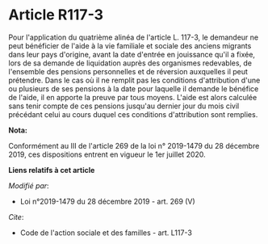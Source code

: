 # Article R117-3

Pour l'application du quatrième alinéa de l'article L. 117-3, le demandeur ne peut bénéficier de        l'aide à la vie
familiale et sociale des anciens migrants dans leur pays d'origine, avant la date d'entrée en jouissance qu'il a fixée, lors
de sa demande de liquidation auprès des organismes redevables, de l'ensemble des pensions personnelles et de réversion
auxquelles il peut prétendre. Dans le cas où il ne remplit pas les conditions d'attribution d'une ou plusieurs de ses
pensions à la date pour laquelle il demande le bénéfice de l'aide, il en apporte la preuve par tous moyens. L'aide est alors
calculée sans tenir compte de ces pensions jusqu'au dernier jour du mois civil précédant celui au cours duquel ces conditions
d'attribution sont remplies.

**Nota:**

Conformément au III de l'article 269 de la loi n° 2019-1479 du 28 décembre 2019, ces dispositions entrent en vigueur le 1er
juillet 2020.

**Liens relatifs à cet article**

_Modifié par_:

  - Loi n°2019-1479 du 28 décembre 2019 - art. 269 (V)

_Cite_:

  - Code de l'action sociale et des familles - art. L117-3
